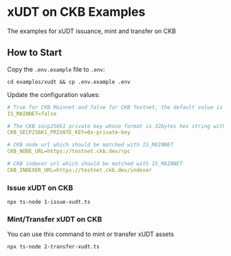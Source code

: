 # xUDT on CKB Examples

The examples for xUDT issuance, mint and transfer on CKB

## How to Start

Copy the `.env.example` file to `.env`:

```shell
cd examples/xudt && cp .env.example .env
```

Update the configuration values:

```yaml
# True for CKB Mainnet and false for CKB Testnet, the default value is false
IS_MAINNET=false

# The CKB secp256k1 private key whose format is 32bytes hex string with 0x prefix
CKB_SECP256K1_PRIVATE_KEY=0x-private-key

# CKB node url which should be matched with IS_MAINNET
CKB_NODE_URL=https://testnet.ckb.dev/rpc

# CKB indexer url which should be matched with IS_MAINNET
CKB_INDEXER_URL=https://testnet.ckb.dev/indexer

```

### Issue xUDT on CKB

```shell
npx ts-node 1-issue-xudt.ts 
```

### Mint/Transfer xUDT on CKB

You can use this command to mint or transfer xUDT assets

```shell
npx ts-node 2-transfer-xudt.ts 
```
